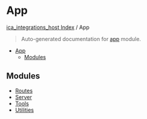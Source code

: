 # App

[ica_integrations_host Index](../README.md#ica_integrations_host-index) / App

> Auto-generated documentation for [app](https://github.ibm.com/destiny/ica_integrations_host/blob/main/app/__init__.py) module.

- [App](#app)
  - [Modules](#modules)

## Modules

- [Routes](routes/index.md)
- [Server](./server.md)
- [Tools](tools/index.md)
- [Utilities](utilities/index.md)
